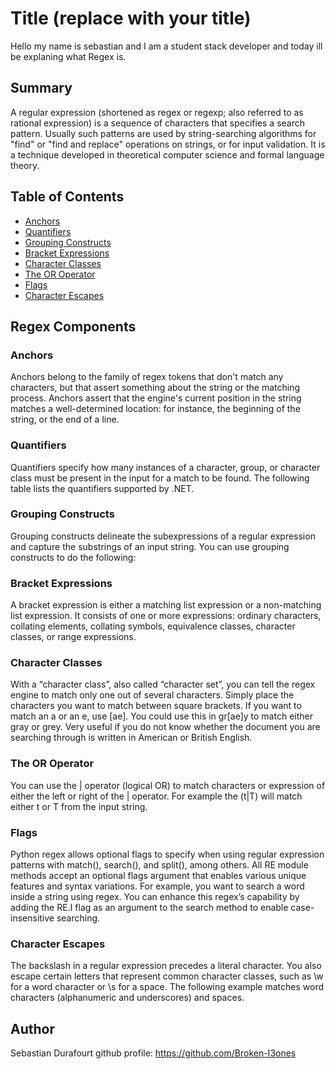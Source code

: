 # Title (replace with your title)

Hello my name is sebastian and I am a student stack developer and today ill be explaning what Regex is.

## Summary

A regular expression (shortened as regex or regexp; also referred to as rational expression) is a sequence of characters that specifies a search pattern. Usually such patterns are used by string-searching algorithms for "find" or "find and replace" operations on strings, or for input validation. It is a technique developed in theoretical computer science and formal language theory.

## Table of Contents

- [Anchors](#anchors)
- [Quantifiers](#quantifiers)
- [Grouping Constructs](#grouping-constructs)
- [Bracket Expressions](#bracket-expressions)
- [Character Classes](#character-classes)
- [The OR Operator](#the-or-operator)
- [Flags](#flags)
- [Character Escapes](#character-escapes)

## Regex Components

### Anchors
Anchors belong to the family of regex tokens that don't match any characters, but that assert something about the string or the matching process. Anchors assert that the engine's current position in the string matches a well-determined location: for instance, the beginning of the string, or the end of a line.

### Quantifiers
Quantifiers specify how many instances of a character, group, or character class must be present in the input for a match to be found. The following table lists the quantifiers supported by .NET.

### Grouping Constructs
Grouping constructs delineate the subexpressions of a regular expression and capture the substrings of an input string. You can use grouping constructs to do the following:

### Bracket Expressions
A bracket expression is either a matching list expression or a non-matching list expression. It consists of one or more expressions: ordinary characters, collating elements, collating symbols, equivalence classes, character classes, or range expressions.

### Character Classes
With a “character class”, also called “character set”, you can tell the regex engine to match only one out of several characters. Simply place the characters you want to match between square brackets. If you want to match an a or an e, use [ae]. You could use this in gr[ae]y to match either gray or grey. Very useful if you do not know whether the document you are searching through is written in American or British English.

### The OR Operator
You can use the | operator (logical OR) to match characters or expression of either the left or right of the | operator. For example the (t|T) will match either t or T from the input string.

### Flags
Python regex allows optional flags to specify when using regular expression patterns with match(), search(), and split(), among others. All RE module methods accept an optional flags argument that enables various unique features and syntax variations. For example, you want to search a word inside a string using regex. You can enhance this regex’s capability by adding the RE.I flag as an argument to the search method to enable case-insensitive searching.

### Character Escapes
The backslash in a regular expression precedes a literal character. You also escape certain letters that represent common character classes, such as \w for a word character or \s for a space. The following example matches word characters (alphanumeric and underscores) and spaces.

## Author
Sebastian Durafourt github profile:
https://github.com/Broken-I3ones
